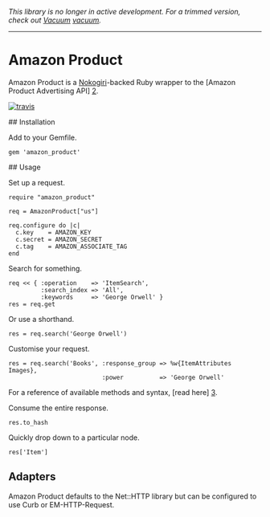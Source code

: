 *This library is no longer in active development. For a trimmed version, check
out [Vacuum] [vacuum].*

***

# Amazon Product

Amazon Product is a [Nokogiri][1]-backed Ruby wrapper to the [Amazon
Product Advertising API] [2].

[![travis](https://secure.travis-ci.org/hakanensari/amazon_product.png)](http://travis-ci.org/hakanensari/amazon_product)

## Installation

Add to your Gemfile.

    gem 'amazon_product'

## Usage

Set up a request.

    require "amazon_product"

    req = AmazonProduct["us"]

    req.configure do |c|
      c.key    = AMAZON_KEY
      c.secret = AMAZON_SECRET
      c.tag    = AMAZON_ASSOCIATE_TAG
    end

Search for something.

    req << { :operation    => 'ItemSearch',
             :search_index => 'All',
             :keywords     => 'George Orwell' }
    res = req.get

Or use a shorthand.

    res = req.search('George Orwell')

Customise your request.

    res = req.search('Books', :response_group => %w{ItemAttributes Images},
                              :power          => 'George Orwell'

For a reference of available methods and syntax, [read here] [3].

Consume the entire response.

    res.to_hash

Quickly drop down to a particular node.

    res['Item']

## Adapters

Amazon Product defaults to the Net::HTTP library but can be configured
to use Curb or EM-HTTP-Request.

[1]: http://nokogiri.org/
[2]: https://affiliate-program.amazon.co.uk/gp/advertising/api/detail/main.html
[3]: https://github.com/hakanensari/amazon_product/blob/master/lib/amazon_product/operations.rb
[vacuum]: https://github.com/hakanensari/vacuum
